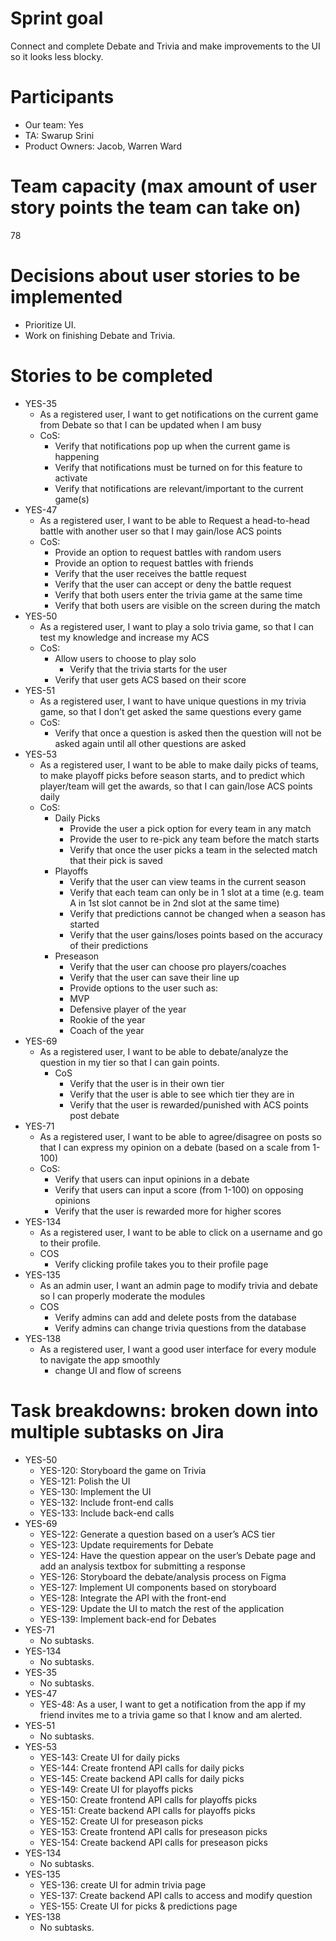 ﻿# Sprint goal
Connect and complete Debate and Trivia and make improvements to the UI so it looks less blocky.


# Participants
* Our team: Yes
* TA: Swarup Srini
* Product Owners: Jacob, Warren Ward


# Team capacity (max amount of user story points the team can take on)
78


# Decisions about user stories to be implemented
* Prioritize UI.
* Work on finishing Debate and Trivia.


# Stories to be completed
* YES-35
   * As a registered user, I want to get notifications on the current game from Debate so that I can be updated when I am busy
   * CoS:
      * Verify that notifications pop up when the current game is happening
      * Verify that notifications must be turned on for this feature to activate
      * Verify that notifications are relevant/important to the current game(s)
* YES-47
   * As a registered user, I want to be able to Request a head-to-head battle with another user so that I may gain/lose ACS points
   * CoS:
      * Provide an option to request battles with random users
      * Provide an option to request battles with friends
      * Verify that the user receives the battle request
      * Verify that the user can accept or deny the battle request
      * Verify that both users enter the trivia game at the same time
      * Verify that both users are visible on the screen during the match
* YES-50
   * As a registered user, I want to play a solo trivia game, so that I can test my knowledge and increase my ACS
   * CoS:
      * Allow users to choose to play solo
         * Verify that the trivia starts for the user 
      * Verify that user gets ACS based on their score
* YES-51
   * As a registered user, I want to have unique questions in my trivia game, so that I don’t get asked the same questions every game
   * CoS:
      * Verify that once a question is asked then the question will not be asked again until all other questions are asked
* YES-53
   * As a registered user, I want to be able to make daily picks of teams, to make playoff picks before season starts, and to predict which player/team will get the awards, so that I can gain/lose ACS points daily
   * CoS:
      * Daily Picks
         * Provide the user a pick option for every team in any match
         * Provide the user to re-pick any team before the match starts
         * Verify that once the user picks a team in the selected match that their pick is saved
      * Playoffs
         * Verify that the user can view teams in the current season
         * Verify that each team can only be in 1 slot at a time (e.g. team A in 1st slot cannot be in 2nd slot at the same time)
         * Verify that predictions cannot be changed when a season has started
         * Verify that the user gains/loses points based on the accuracy of their predictions
      * Preseason
         * Verify that the user can choose pro players/coaches
         * Verify that the user can save their line up
         * Provide options to the user such as:
         * MVP
         * Defensive player of the year
         * Rookie of the year
         * Coach of the year
* YES-69
   * As a registered user, I want to be able to debate/analyze the question in my tier so that I can gain points.
      * CoS
         * Verify that the user is in their own tier
         * Verify that the user is able to see which tier they are in
         * Verify that the user is rewarded/punished with ACS points post debate
* YES-71
   * As a registered user, I want to be able to agree/disagree on posts so that I can express my opinion on a debate (based on a scale from 1-100)
   * CoS:
      * Verify that users can input opinions in a debate
      * Verify that users can input a score (from 1-100) on opposing opinions
      * Verify that the user is rewarded more for higher scores
* YES-134
   * As a registered user, I want to be able to click on a username and go to their profile.
   * COS
      * Verify clicking profile takes you to their profile page
* YES-135
   * As an admin user, I want an admin page to modify trivia and debate so I can properly moderate the modules
   * COS
      * Verify admins can add and delete posts from the database
      * Verify admins can change trivia questions from the database
* YES-138
   * As a registered user, I want a good user interface for every module to navigate the app smoothly
      * change UI and flow of screens


# Task breakdowns: broken down into multiple subtasks on Jira
* YES-50
   * YES-120: Storyboard the game on Trivia
   * YES-121: Polish the UI
   * YES-130: Implement the UI
   * YES-132: Include front-end calls
   * YES-133: Include back-end calls
* YES-69
   * YES-122: Generate a question based on a user’s ACS tier
   * YES-123: Update requirements for Debate
   * YES-124: Have the question appear on the user’s Debate page and add an analysis textbox for submitting a response
   * YES-126: Storyboard the debate/analysis process on Figma
   * YES-127: Implement UI components based on storyboard
   * YES-128: Integrate the API with the front-end
   * YES-129: Update the UI to match the rest of the application
   * YES-139: Implement back-end for Debates
* YES-71
   * No subtasks.
* YES-134
   * No subtasks.
* YES-35
   * No subtasks.
* YES-47
   * YES-48: As a user, I want to get a notification from the app if my friend invites me to a trivia game so that I know and am alerted.
* YES-51
   * No subtasks.
* YES-53
   * YES-143: Create UI for daily picks
   * YES-144: Create frontend API calls for daily picks
   * YES-145: Create backend API calls for daily picks
   * YES-149: Create UI for playoffs picks
   * YES-150: Create frontend API calls for playoffs picks
   * YES-151: Create backend API calls for playoffs picks
   * YES-152: Create UI for preseason picks
   * YES-153: Create frontend API calls for preseason picks
   * YES-154: Create backend API calls for preseason picks
* YES-134
   * No subtasks.
* YES-135
   * YES-136: create UI for admin trivia page
   * YES-137: Create backend API calls to access and modify question
   * YES-155: Create UI for picks & predictions page
* YES-138
   * No subtasks.